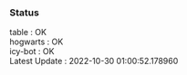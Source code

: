 ### Status


table : OK  
hogwarts : OK  
icy-bot : OK  
Latest Update : 2022-10-30 01:00:52.178960
